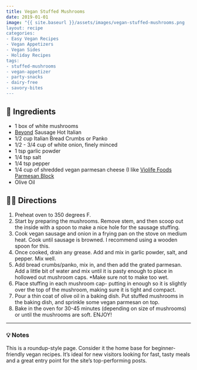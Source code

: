 ```yaml
---
title: Vegan Stuffed Mushrooms
date: 2019-01-01
image: "{{ site.baseurl }}/assets/images/vegan-stuffed-mushrooms.png
layout: recipe
categories:
- Easy Vegan Recipes
- Vegan Appetizers
- Vegan Sides
- Holiday Recipes
tags:
- stuffed-mushrooms
- vegan-appetizer
- party-snacks
- dairy-free
- savory-bites
---
```


## 🧾 Ingredients

- 1 box of white mushrooms
- [Beyond](https://beyondmeat.com) Sausage Hot Italian
- 1/2 cup Italian Bread Crumbs or Panko
- 1/2 - 3/4 cup of white onion, finely minced
- 1 tsp garlic powder
- 1/4 tsp salt
- 1/4 tsp pepper
- 1/4 cup of shredded vegan parmesan cheese (I like [Violife Foods Parmesan Block](https://violifefoods.com) 
- Olive Oil

## 👩‍🍳 Directions

1. Preheat oven to 350 degrees F.
2. Start by preparing the mushrooms. Remove stem, and then scoop out the inside with a spoon to make a nice hole for the sausage stuffing.
3. Cook vegan sausage and onion in a frying pan on the stove on medium heat. Cook until sausage is browned. I recommend using a wooden spoon for this.
4. Once cooked, drain any grease. Add and mix in garlic powder, salt, and pepper. Mix well. 
5. Add bread crumbs/panko, mix in, and then add the grated parmesan. Add a little bit of water and mix until it is pasty enough to place in hollowed out mushroom caps. *Make sure not to make too wet.
6. Place stuffing in each mushroom cap- putting in enough so it is slightly over the top of the mushroom, making sure it is tight and compact.
7. Pour a thin coat of olive oil in a baking dish. Put stuffed mushrooms in the baking dish, and sprinkle some vegan parmesan on top. 
8. Bake in the oven for 30-45 minutes (depending on size of mushrooms) or until the mushrooms are soft. ENJOY!



---

### 💡 Notes

This is a roundup-style page. Consider it the home base for beginner-friendly vegan recipes. It’s ideal for new visitors looking for fast, tasty meals and a great entry point for the site’s top-performing posts.
